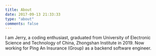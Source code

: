 ```yaml
---
title: About
date: 2017-09-13 21:33:33
type: "about"
comments: false
---
```


I am Jerry, a coding enthusiast, graduated from University of Electronic Science and Technology of China, Zhongshan Institute in 2019. Now working for Ping An Insurance (Group) as a backend software engineer.
